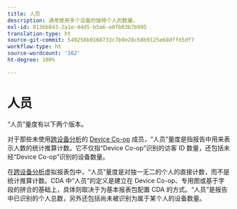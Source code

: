 ```yaml
---
title: 人员
description: 通常使用多个设备的独特个人的数量。
exl-id: 0136b843-2a1e-44d5-b5a6-e0fb03b7b995
translation-type: ht
source-git-commit: 549258b0168733c7b0e28cb8b9125e68dffd5df7
workflow-type: ht
source-wordcount: '162'
ht-degree: 100%

---
```


# 人员

“人员”量度有以下两个版本。

对于那些未使用[跨设备分析](../cda/overview.md)的 [Device Co-op](https://docs.adobe.com/content/help/zh-Hans/device-co-op/using/data/people.html) 成员，“人员”量度是指报告中用来表示人数的统计推算计数。它不仅指“Device Co-op”识别的访客 ID 数量，还包括未经“Device Co-op”识别的设备数量。

在[跨设备分析](../cda/overview.md)虚拟报表包中，“人员”量度是对独一无二的个人的直接计数，而不是统计推算计数。CDA 中“人员”的定义是建立在 Device Co-op、专用图或基于字段的拼合的基础上，具体则取决于为基本报表包配置 CDA 的方式。“人员”是报告中已识别的个人总数，另外还包括尚未被识别为属于某个人的设备数量。
